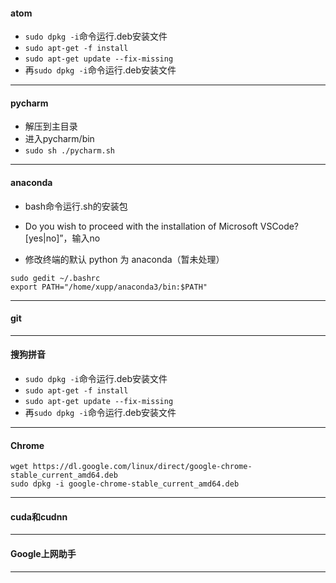 
#### atom

- `sudo dpkg -i`命令运行.deb安装文件
- `sudo apt-get -f install`
- `sudo apt-get update --fix-missing`
- 再`sudo dpkg -i`命令运行.deb安装文件

---


#### pycharm

- 解压到主目录
- 进入pycharm/bin
- `sudo sh ./pycharm.sh`

---

#### anaconda

- bash命令运行.sh的安装包

- Do you wish to proceed with the installation of Microsoft VSCode? [yes|no]”，输入no

- 修改终端的默认 python 为 anaconda（暂未处理）
```
sudo gedit ~/.bashrc
export PATH="/home/xupp/anaconda3/bin:$PATH"
```

---

#### git

---

#### 搜狗拼音

- `sudo dpkg -i`命令运行.deb安装文件
- `sudo apt-get -f install`
- `sudo apt-get update --fix-missing`
- 再`sudo dpkg -i`命令运行.deb安装文件

---

#### Chrome

```
wget https://dl.google.com/linux/direct/google-chrome-stable_current_amd64.deb
sudo dpkg -i google-chrome-stable_current_amd64.deb
```

---

#### cuda和cudnn


---

#### Google上网助手

---
